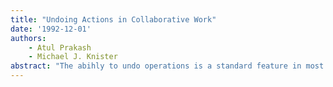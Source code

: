 ```yaml
---
title: "Undoing Actions in Collaborative Work"
date: '1992-12-01'
authors: 
    - Atul Prakash
    - Michael J. Knister
abstract: "The abihly to undo operations is a standard feature in most single-user interactive applications. However, most current collaborative applications that allow several users to work simultaneously on a shared document lack undo capabilities; those which provide undo generally provide only a globe undo, in which the last change made by anyone to a document is undone, rather than allowing users to individually reverse their own changes. In this paper, we propose a general framework for undoing actions in collaborative systems. The framework takes into account the possibility of conflicts between different users' actions that may prevent a normal undo. The framework also allows selection of actions to undo based on who performed them, where they occurred, or any other appropriate criterion."
---
```


